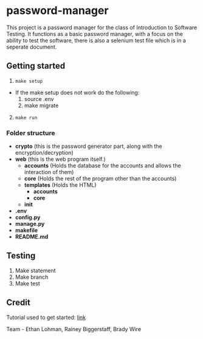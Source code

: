 # password-manager

This project is a password manager for the class of Introduction to Software Testing. It functions as a basic password manager, with a focus on the ability to test the software, there is also a selenium test file which is in a seperate document.

## Getting started

1. `make setup`
- If the make setup does not work do the following:
  1. source .env
  2. make migrate
2. `make run`

### Folder structure

- **crypto** (this is the password generator part, along with the encryption/decryption)
- **web** (this is the web program itself.)
    - **accounts** (Holds the database for the accounts and allows the interaction of them)
    - **core** (Holds the rest of the program other than the accounts)
    - **templates** (Holds the HTML)
        - **accounts**
        - **core**
    - **__init__**
- **.env**
- **config.py**
- **manage.py**
- **makefile**
- **README.md**

## Testing

1. Make statement
2. Make branch
3. Make test

## Credit
Tutorial used to get started: [link](https://www.freecodecamp.org/news/how-to-setup-user-authentication-in-flask/)

Team - Ethan Lohman, Rainey Biggerstaff, Brady Wire
